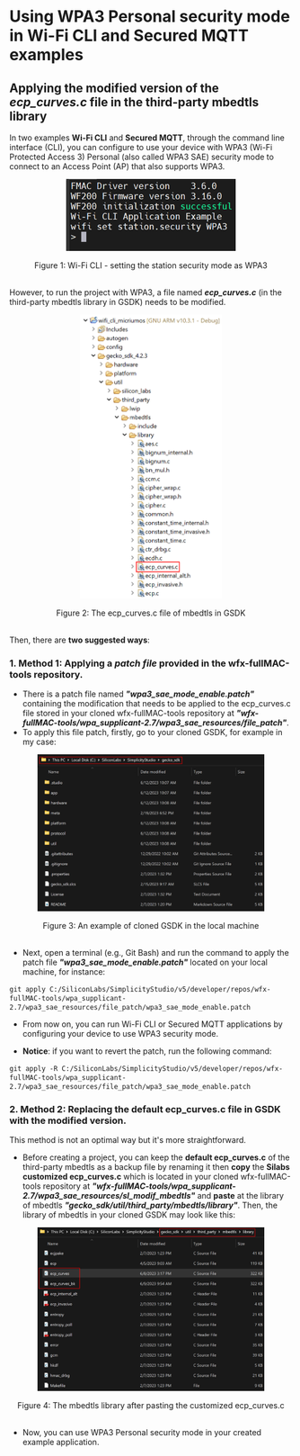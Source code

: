 # Using **WPA3** Personal security mode in **Wi-Fi CLI** and **Secured MQTT** examples 

## Applying the modified version of the ***ecp_curves.c*** file in the third-party mbedtls library

In two examples **Wi-Fi CLI** and **Secured MQTT**, through the command line interface (CLI), you can configure to use your device with WPA3 (Wi-Fi Protected Access 3) Personal (also called WPA3 SAE) security mode to connect to an Access Point (AP) that also supports WPA3.

<p align="center">
  <img src="images/01_example_wifi_cli_wpa3.png" width="60%" title="Wi-Fi CLI - setting the station security mode as WPA3" alt="Wi-Fi CLI - setting the station security mode as WPA"/>
</p>

<center>
Figure 1: Wi-Fi CLI - setting the station security mode as WPA3  
</center>  
<br />

However, to run the project with WPA3, a file named ***ecp_curves.c*** (in the third-party mbedtls library in GSDK) needs to be modified.

<p align="center">
  <img src="images/02_ecp_curves_file_in_project.png" width="50%" title="The default ecp_curves.c of mbedtls" alt="The default ecp_curves.c of mbedtls"/>
</p>

<center>
Figure 2: The ecp_curves.c file of mbedtls in GSDK  
</center>  
<br />

Then, there are **two suggested ways**:
### 1. **Method 1**: Applying a ***patch file*** provided in the wfx-fullMAC-tools repository.

- There is a patch file named ***"wpa3_sae_mode_enable.patch"*** containing the modification that needs to be applied to the ecp_curves.c file stored in your cloned wfx-fullMAC-tools repository at ***"wfx-fullMAC-tools/wpa_supplicant-2.7/wpa3_sae_resources/file_patch"***.
- To apply this file patch, firstly, go to your cloned GSDK, for example in my case:

<p align="center">
  <img src="images/03_gsdk_dir_patch.png" width="80%" title="An example of cloned GSDK in the local machine" alt="An example of cloned GSDK in the local machine"/>
</p>

<center>
Figure 3: An example of cloned GSDK in the local machine  
</center>  
<br />

- Next, open a terminal (e.g., Git Bash) and run the command to apply the patch file ***"wpa3_sae_mode_enable.patch"*** located on your local machine, for instance:

```
git apply C:/SiliconLabs/SimplicityStudio/v5/developer/repos/wfx-fullMAC-tools/wpa_supplicant-2.7/wpa3_sae_resources/file_patch/wpa3_sae_mode_enable.patch
```

- From now on, you can run Wi-Fi CLI or Secured MQTT applications by configuring your device to use WPA3 security mode.

- **Notice**: if you want to revert the patch, run the following command:

```
git apply -R C:/SiliconLabs/SimplicityStudio/v5/developer/repos/wfx-fullMAC-tools/wpa_supplicant-2.7/wpa3_sae_resources/file_patch/wpa3_sae_mode_enable.patch
```

### 2. **Method 2**: Replacing the default ecp_curves.c file in GSDK with the modified version.

This method is not an optimal way but it's more straightforward.
- Before creating a project, you can keep the **default ecp_curves.c** of the third-party mbedtls as a backup file by renaming it then **copy** the **Silabs customized ecp_curves.c** which is located in your cloned wfx-fullMAC-tools repository at ***"wfx-fullMAC-tools/wpa_supplicant-2.7/wpa3_sae_resources/sl_modif_mbedtls"*** and **paste** at the library of mbedtls ***"gecko_sdk/util/third_party/mbedtls/library"***. Then, the library of mbedtls in your cloned GSDK may look like this: 

<p align="center">
  <img src="images/04_copypaste_ecpcurves_to_gsdk.png" width="80%" title="The mbedtls library after pasting the customized ecp_curves.c" alt="The mbedtls library after pasting the customized ecp_curves.c"/>
</p>

<center>
Figure 4: The mbedtls library after pasting the customized ecp_curves.c  
</center>  
<br />

- Now, you can use WPA3 Personal security mode in your created example application.